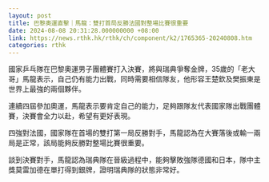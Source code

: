 ```yaml
---
layout: post
title: 巴黎奧運直擊｜馬龍：雙打首局反勝法國對整場比賽很重要
date: 2024-08-08 20:31:28.000000000 +08:00
link: https://news.rthk.hk/rthk/ch/component/k2/1765365-20240808.htm
categories: rthk
---
```


國家乒乓隊在巴黎奧運男子團體賽打入決賽，將與瑞典爭奪金牌，35歲的「老大哥」馬龍表示，自己仍有能力出戰，同時需要相信隊友，他形容王楚欽及樊振東是世界上最強的兩個夥伴。

連續四屆參加奧運，馬龍表示要肯定自己的能力，足夠跟隊友代表國家隊出戰團體賽，決賽會全力以赴，希望有更好表現。

四強對法國，國家隊在首場的雙打第一局反勝對手，馬龍認為在大賽落後或輸一兩局是正常，該局能夠反勝對整場比賽很重要。

談到決賽對手，馬龍認為瑞典隊在晉級過程中，能夠擊敗強隊德國和日本，隊中主獎莫雷加德在單打得到銀牌，證明瑞典隊的狀態非常好。
